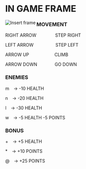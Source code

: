 # IN GAME FRAME
<img src="assets/frame.png" alt="Insert frame" align="left" />

### MOVEMENT
RIGHT ARROW&emsp;&emsp;&emsp;&emsp;&nbsp;STEP RIGHT

LEFT ARROW&emsp;&emsp;&emsp;&emsp;&emsp;STEP LEFT

ARROW UP&emsp;&emsp;&emsp;&emsp;&emsp;&ensp;&nbsp;CLIMB

ARROW DOWN&emsp;&emsp;&emsp;&emsp;GO DOWN

### ENEMIES
m&emsp;-> -10 HEALTH

n&emsp;-> -20 HEALTH

l&emsp;-> -30 HEALTH

w&emsp;-> -5 HEALTH -5 POINTS
### BONUS
&#43;&emsp;-> +5 HEALTH
   
&#42;&emsp;-> +10 POINTS
  
@&emsp;-> +25 POINTS
